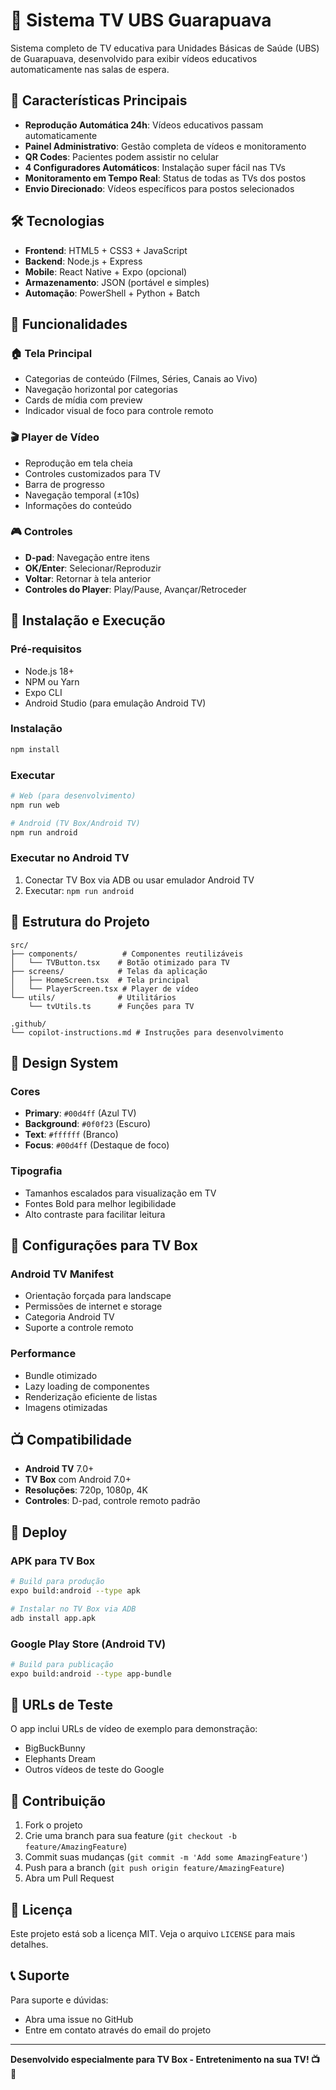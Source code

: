 # 🏥 Sistema TV UBS Guarapuava

Sistema completo de TV educativa para Unidades Básicas de Saúde (UBS) de Guarapuava, desenvolvido para exibir vídeos educativos automaticamente nas salas de espera.

## 🚀 Características Principais

- **Reprodução Automática 24h**: Vídeos educativos passam automaticamente
- **Painel Administrativo**: Gestão completa de vídeos e monitoramento
- **QR Codes**: Pacientes podem assistir no celular
- **4 Configuradores Automáticos**: Instalação super fácil nas TVs
- **Monitoramento em Tempo Real**: Status de todas as TVs dos postos
- **Envio Direcionado**: Vídeos específicos para postos selecionados

## 🛠️ Tecnologias

- **Frontend**: HTML5 + CSS3 + JavaScript
- **Backend**: Node.js + Express
- **Mobile**: React Native + Expo (opcional)
- **Armazenamento**: JSON (portável e simples)
- **Automação**: PowerShell + Python + Batch

## 📱 Funcionalidades

### 🏠 Tela Principal
- Categorias de conteúdo (Filmes, Séries, Canais ao Vivo)
- Navegação horizontal por categorias
- Cards de mídia com preview
- Indicador visual de foco para controle remoto

### 🎬 Player de Vídeo
- Reprodução em tela cheia
- Controles customizados para TV
- Barra de progresso
- Navegação temporal (±10s)
- Informações do conteúdo

### 🎮 Controles
- **D-pad**: Navegação entre itens
- **OK/Enter**: Selecionar/Reproduzir
- **Voltar**: Retornar à tela anterior
- **Controles do Player**: Play/Pause, Avançar/Retroceder

## 🔧 Instalação e Execução

### Pré-requisitos
- Node.js 18+
- NPM ou Yarn
- Expo CLI
- Android Studio (para emulação Android TV)

### Instalação
```bash
npm install
```

### Executar
```bash
# Web (para desenvolvimento)
npm run web

# Android (TV Box/Android TV)
npm run android
```

### Executar no Android TV
1. Conectar TV Box via ADB ou usar emulador Android TV
2. Executar: `npm run android`

## 📁 Estrutura do Projeto

```
src/
├── components/          # Componentes reutilizáveis
│   └── TVButton.tsx    # Botão otimizado para TV
├── screens/            # Telas da aplicação
│   ├── HomeScreen.tsx  # Tela principal
│   └── PlayerScreen.tsx # Player de vídeo
└── utils/              # Utilitários
    └── tvUtils.ts      # Funções para TV

.github/
└── copilot-instructions.md # Instruções para desenvolvimento
```

## 🎨 Design System

### Cores
- **Primary**: `#00d4ff` (Azul TV)
- **Background**: `#0f0f23` (Escuro)
- **Text**: `#ffffff` (Branco)
- **Focus**: `#00d4ff` (Destaque de foco)

### Tipografia
- Tamanhos escalados para visualização em TV
- Fontes Bold para melhor legibilidade
- Alto contraste para facilitar leitura

## 🔧 Configurações para TV Box

### Android TV Manifest
- Orientação forçada para landscape
- Permissões de internet e storage
- Categoria Android TV
- Suporte a controle remoto

### Performance
- Bundle otimizado
- Lazy loading de componentes
- Renderização eficiente de listas
- Imagens otimizadas

## 📺 Compatibilidade

- **Android TV** 7.0+
- **TV Box** com Android 7.0+
- **Resoluções**: 720p, 1080p, 4K
- **Controles**: D-pad, controle remoto padrão

## 🚀 Deploy

### APK para TV Box
```bash
# Build para produção
expo build:android --type apk

# Instalar no TV Box via ADB
adb install app.apk
```

### Google Play Store (Android TV)
```bash
# Build para publicação
expo build:android --type app-bundle
```

## 🔗 URLs de Teste

O app inclui URLs de vídeo de exemplo para demonstração:
- BigBuckBunny
- Elephants Dream
- Outros vídeos de teste do Google

## 🤝 Contribuição

1. Fork o projeto
2. Crie uma branch para sua feature (`git checkout -b feature/AmazingFeature`)
3. Commit suas mudanças (`git commit -m 'Add some AmazingFeature'`)
4. Push para a branch (`git push origin feature/AmazingFeature`)
5. Abra um Pull Request

## 📝 Licença

Este projeto está sob a licença MIT. Veja o arquivo `LICENSE` para mais detalhes.

## 📞 Suporte

Para suporte e dúvidas:
- Abra uma issue no GitHub
- Entre em contato através do email do projeto

---

**Desenvolvido especialmente para TV Box - Entretenimento na sua TV! 📺🚀**
